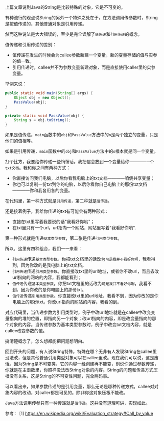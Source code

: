 上篇文章说到Java的String是比较特殊的对象，它是不可变的。

有种流行的观点说String的另外一个特殊之处在于，在方法调用传参数时，String是按值传递的，其他普通对象是引用传递。

然而这种说法是大大错误的，至少是完全误解了`值传递`和`引用传递`的概念。

值传递和引用传递的差别：
* 值传递在发生的时候会为callee参数新建一个变量，新的变量存储的值与实参的值一致。
* 引用传递时，callee并不为参数变量新建对象，而是直接使用caller里的实参变量。

举例来说：
```java
public static void main(String[] args) {
    Object obj = new Object();
    PassValue(obj);
}

private static void PassValue(obj) {
    String s = obj.toString();
}
```
如果是值传递，`main`函数中的`obj`和`PassValue`方法中的`o`是两个独立的变量，只是他们的值相等。

如果是引用传递，`main`函数中的`obj`和`PassValue`方法中的`o`根本就是同一个变量。

打个比方，我要给你传递一些悄悄话，我把信息放到一个变量给你————`一个txt文档`。我和你之间有两种方式：
* 你直接访问我们电脑，以后你看我电脑上的txt文档————咱俩共享变量；
* 你也可以复制一份txt到你的电脑，以后你看你自己电脑上的那份txt文档————你和我各用各的变量。

在代码里，第一种方式就是`引用传递`，第二种就是`值传递`。

还是接着例子，我给你传递的txt有可能会有两种形式：
* 直接在txt里写着我要说的话"我看好你哟"；
* 在txt里只有一个url，url指向一个网站，网站里写着"我看好你哟".

第一种形式就是传递`基本类型参数`，第二张是传递`引用类型参数`。

所以，这里有四种组合，我们一一来看：
* `引用传递`传递`基本类型参数`。你把txt文档里的话改为`可是我并不看好你啊`，我看得到，因为你改的是我电脑上的txt文档。
* `引用传递`传递`引用类型参数`。你直接改txt里的url地址，或者你不改url，而且去改url指向的网站的内容，我都能看到；
* `值传递`传递`基本类型参数`。你把txt文档里的话改为`可是我并不看好你啊`，我看不到，因为你改的是你电脑上的那份txt。
* `值传递`传递`引用类型参数`。你直接改txt里的url地址，我看不到，因为你改的是你电脑上的那份txt。你改url指向的网站的内容，我看的到。

对应代码里，当传递参数为引用类型时，例子中改url地址就是在callee中改变变量指向的堆的位置，即指向另一个对象；改url指向的内容，即是改变量指向的那个对象的内容。当传递参数为基本类型参数时，例子中改变txt文档内容，就是callee改变参数的值。

搞清楚概念了，怎么想都能把问题想明白。

回到开头的问题，有人说String特殊，特殊在哪？无非有人发现String在callee里没法改，但是其他普通引用类型对象可以在callee里改。现在我们可以说，这是废话。因为String是不可变类，它的内容一经创建再不能变，别说你通过参数传递，你就是在主函数里，你照样没法改String对象的内容。String的问题和传递方式压根没有关系，这是String的不可变性问题，完全两码事。

可以看出来，如果参数传递的是引用变量，那么无论是哪种传递方式，callee对对象内容的改动，对caller都是可见的。除非你这对象压根不能改。

Java方法调用传参只有一种传递就是`值传递`。这并没有道理可讲，实现如此。

参考：
[1] https://en.wikipedia.org/wiki/Evaluation_strategy#Call_by_value